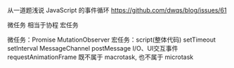 从一道题浅说 JavaScript 的事件循环 https://github.com/dwqs/blog/issues/61

微任务 相当于协程
宏任务

微任务：Promise  MutationObserver
宏任务：script(整体代码) setTimeout setInterval MessageChannel postMessage I/O、UI交互事件
requestAnimationFrame 既不属于 macrotask, 也不属于 microtask